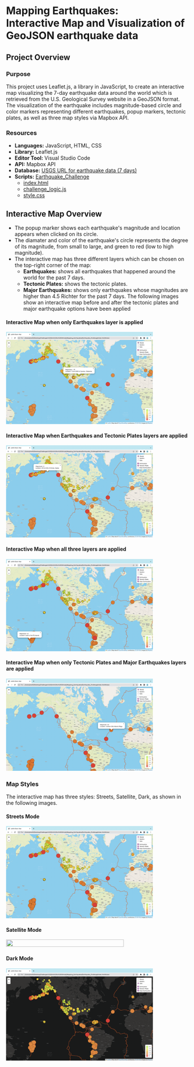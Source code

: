 # Mapping Earthquakes:<br /> Interactive Map and Visualization of GeoJSON earthquake data
## Project Overview
### Purpose
This project uses Leaflet.js, a library in JavaScript, to create an interactive map visualizing the 7-day earthquake data around the world which is retrieved from the U.S. Geological Survey website in a GeoJSON format. The visualization of the earthquake includes magnitude-based circle and color markers representing different earthquakes, popup markers, tectonic plates, as well as three map styles via Mapbox API.

### Resources
+ **Languages:** JavaScript, HTML, CSS
+ **Library:** Leaflet.js
+ **Editor Tool:** Visual Studio Code
+ **API:** Mapbox API
+ **Database:** [USGS URL for earthquake data (7 days)](https://earthquake.usgs.gov/earthquakes/feed/v1.0/geojson.php)
+ **Scripts:** [Earthquake_Challenge](https://github.com/asama-w/Mapping_Earthquakes/tree/main/Earthquake_Challenge)
	+ [index.html](https://github.com/asama-w/Mapping_Earthquakes/blob/main/Earthquake_Challenge/index.html) 
	+ [challenge_logic.js](https://github.com/asama-w/Mapping_Earthquakes/blob/main/Earthquake_Challenge/static/js/challenge_logic.js)
	+ [style.css](https://github.com/asama-w/Mapping_Earthquakes/blob/main/Earthquake_Challenge/static/css/style.css)

## Interactive Map Overview
+ The popup marker shows each earthquake's magnitude and location appears when clicked on its circle.
+ The diamater and color of the earthquake's circle represents the degree of its magnitude, from small to large, and green to red (low to high magnitude).
+ The interactive map has three different layers which can be chosen on the top-right corner of the map:
  + **Earthquakes:** shows all earthquakes that happened around the world for the past 7 days.
  + **Tectonic Plates:** shows the tectonic plates.
  + **Major Earthquakes:** shows only earthquakes whose magnitudes are higher than 4.5 Richter for the past 7 days.
The following images show an interactive map before and after the tectonic plates and major earthquake options have been applied

#### Interactive Map when only Earthquakes layer is applied
<img src= https://github.com/asama-w/Mapping_Earthquakes/blob/main/Additional_images/streets-1.png width="80%" height="80%">

#### Interactive Map when Earthquakes and Tectonic Plates layers are applied
<img src= https://github.com/asama-w/Mapping_Earthquakes/blob/main/Additional_images/streets-2.png width="80%" height="80%">

#### Interactive Map when all three layers are applied
<img src= https://github.com/asama-w/Mapping_Earthquakes/blob/main/Additional_images/streets-3.png width="80%" height="80%">

#### Interactive Map when only Tectonic Plates and Major Earthquakes layers are applied
<img src= https://github.com/asama-w/Mapping_Earthquakes/blob/main/Additional_images/major-tectonic-streets.png width="80%" height="80%">



### Map Styles
The interactive map has three styles: Streets, Satellite, Dark, as shown in the following images.

#### Streets Mode
<img src= https://github.com/asama-w/Mapping_Earthquakes/blob/main/Additional_images/streets.png width="80%" height="80%">

#### Satellite Mode
<img src= https://github.com/asama-w/Mapping_Earthquakes/blob/main/Additional_images/satellite.png width="80%" height="80%">

#### Dark Mode
<img src= https://github.com/asama-w/Mapping_Earthquakes/blob/main/Additional_images/dark.png width="80%" height="80%">

